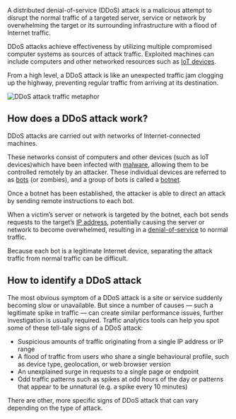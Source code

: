 A distributed denial-of-service (DDoS) attack is a malicious attempt to disrupt the normal traffic of a targeted server, service or network by overwhelming the target or its surrounding infrastructure with a flood of Internet traffic.

DDoS attacks achieve effectiveness by utilizing multiple compromised computer systems as sources of attack traffic. Exploited machines can include computers and other networked resources such as [IoT devices](https://www.cloudflare.com/learning/ddos/glossary/internet-of-things-iot/).

From a high level, a DDoS attack is like an unexpected traffic jam clogging up the highway, preventing regular traffic from arriving at its destination.

![DDoS attack traffic metaphor](https://cf-assets.www.cloudflare.com/slt3lc6tev37/7xwaGxGINeyxavVbrXO6M1/24f139faac6094044adaa84c82394962/ddos_attack_traffic_metaphor.png "DDoS attack traffic metaphor")

## How does a DDoS attack work?

DDoS attacks are carried out with networks of Internet-connected machines.

These networks consist of computers and other devices (such as IoT devices)which have been infected with [malware](https://www.cloudflare.com/learning/ddos/glossary/malware/), allowing them to be controlled remotely by an attacker. These individual devices are referred to as [bots](https://www.cloudflare.com/learning/bots/what-is-a-bot/) (or zombies), and a group of bots is called a [botnet](https://www.cloudflare.com/learning/ddos/what-is-a-ddos-botnet/).

Once a botnet has been established, the attacker is able to direct an attack by sending remote instructions to each bot.

When a victim’s server or network is targeted by the botnet, each bot sends requests to the target’s [IP address](https://www.cloudflare.com/learning/dns/glossary/what-is-my-ip-address/), potentially causing the server or network to become overwhelmed, resulting in a [denial-of-service](https://www.cloudflare.com/learning/ddos/glossary/denial-of-service/) to normal traffic.

Because each bot is a legitimate Internet device, separating the attack traffic from normal traffic can be difficult.

  

## How to identify a DDoS attack

The most obvious symptom of a DDoS attack is a site or service suddenly becoming slow or unavailable. But since a number of causes — such a legitimate spike in traffic — can create similar performance issues, further investigation is usually required. Traffic analytics tools can help you spot some of these tell-tale signs of a DDoS attack:

- Suspicious amounts of traffic originating from a single IP address or IP range
- A flood of traffic from users who share a single behavioural profile, such as device type, geolocation, or web browser version
- An unexplained surge in requests to a single page or endpoint
- Odd traffic patterns such as spikes at odd hours of the day or patterns that appear to be unnatural (e.g. a spike every 10 minutes)

There are other, more specific signs of DDoS attack that can vary depending on the type of attack.

